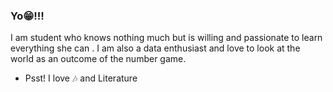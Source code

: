 ### Yo😁!!!
 I am student who knows nothing much but is willing and passionate to learn everything she can .
 I am also a data enthusiast and love to look at the world as an outcome of the number game.
 - Psst! I love 🎶 and Literature 
